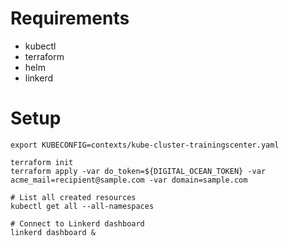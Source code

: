 # Requirements

* kubectl
* terraform
* helm
* linkerd

# Setup

```
export KUBECONFIG=contexts/kube-cluster-trainingscenter.yaml

terraform init
terraform apply -var do_token=${DIGITAL_OCEAN_TOKEN} -var acme_mail=recipient@sample.com -var domain=sample.com

# List all created resources
kubectl get all --all-namespaces

# Connect to Linkerd dashboard
linkerd dashboard &
```
